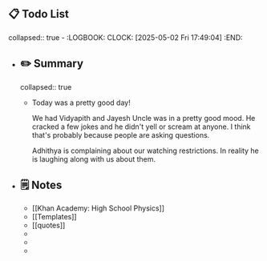 ## 📋 Todo List
collapsed:: true
	- :LOGBOOK:
	  CLOCK: [2025-05-02 Fri 17:49:04]
	  :END:
- ##  ✏️ Summary
  collapsed:: true
	- Today was a pretty good day!
	  
	  We had Vidyapith and Jayesh Uncle was in a pretty good mood. He cracked a few jokes and he didn't yell or scream at anyone. I think that's probably because people are asking questions. 
	  
	  Adhithya is complaining about our watching restrictions. In reality he is laughing along with us about them.
- ## 🗒️ Notes
	- [[Khan Academy: High School Physics]]
	- [[Templates]]
	- [[quotes]]
	-
	-
	-